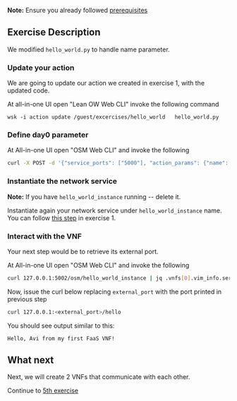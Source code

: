 **Note:** Ensure you already followed [prerequisites](../prerequisites.md)


## Exercise Description

We modified `hello_world.py` to handle name parameter.



### Update your action

We are going to update our action we created in exercise 1, with the updated code.

At all-in-one UI open "Lean OW Web CLI" invoke the following command

```
wsk -i action update /guest/excercises/hello_world   hello_world.py
```



### Define day0 parameter

At All-in-one UI open "OSM Web CLI" and invoke the following

```bash
curl -X POST -d '{"service_ports": ["5000"], "action_params": {"name": "Avi"}}' http://127.0.0.1:5002/conf/hello_world_instance_day0/helloworld_vnfd/1
```


### Instantiate the network service

**Note:** If you have `hello_world_instance` running -- delete it.


Instantiate again your network service under `hello_world_instance` name. You can follow [this step](../exercise1/README.md#instantiate-the-network-service) in exercise 1.


### Interact with the VNF

Your next step would be to retrieve its external port.

At All-in-one UI open "OSM Web CLI" and invoke the following

```bash
curl 127.0.0.1:5002/osm/hello_world_instance | jq .vnfs[0].vim_info.service.service_ports.\"5000\"
```

Now, issue the curl below replacing `external_port` with the port printed in previous step

```bash
curl 127.0.0.1:<external_port>/hello
```

You should see output similar to this:

```
Hello, Avi from my first FaaS VNF!
```

## What next

Next, we will create 2 VNFs that communicate with each other.

Continue to [5th exercise](../exercise5)
